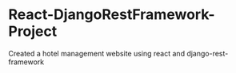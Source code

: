# React-DjangoRestFramework-Project
Created a hotel management website using react and django-rest-framework
